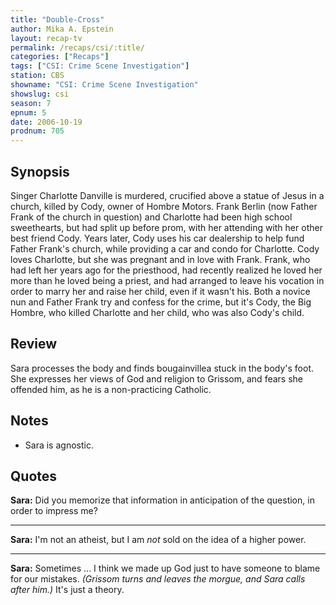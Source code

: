 ```yaml
---
title: "Double-Cross"
author: Mika A. Epstein
layout: recap-tv
permalink: /recaps/csi/:title/
categories: ["Recaps"]
tags: ["CSI: Crime Scene Investigation"]
station: CBS
showname: "CSI: Crime Scene Investigation"
showslug: csi
season: 7
epnum: 5
date: 2006-10-19
prodnum: 705  
---
```


## Synopsis

Singer Charlotte Danville is murdered, crucified above a statue of Jesus in a church, killed by Cody, owner of Hombre Motors. Frank Berlin (now Father Frank of the church in question) and Charlotte had been high school sweethearts, but had split up before prom, with her attending with her other best friend Cody. Years later, Cody uses his car dealership to help fund Father Frank's church, while providing a car and condo for Charlotte. Cody loves Charlotte, but she was pregnant and in love with Frank. Frank, who had left her years ago for the priesthood, had recently realized he loved her more than he loved being a priest, and had arranged to leave his vocation in order to marry her and raise her child, even if it wasn't his. Both a novice nun and Father Frank try and confess for the crime, but it's Cody, the Big Hombre, who killed Charlotte and her child, who was also Cody's child.

## Review

Sara processes the body and finds bougainvillea stuck in the body's foot. She expresses her views of God and religion to Grissom, and fears she offended him, as he is a non-practicing Catholic.

## Notes

* Sara is agnostic.

## Quotes

**Sara:** Did you memorize that information in anticipation of the question, in order to impress me?

- - -

**Sara:** I'm not an atheist, but I am _not_ sold on the idea of a higher power.

- - -

**Sara:** Sometimes ... I think we made up God just to have someone to blame for our mistakes. _(Grissom turns and leaves the morgue, and Sara calls after him.)_ It's just a theory.
